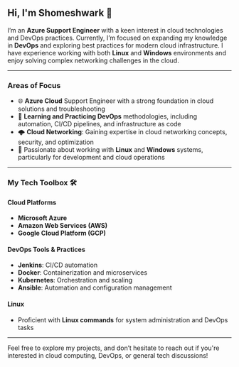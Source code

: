## Hi, I'm Shomeshwark 👋

I’m an **Azure Support Engineer** with a keen interest in cloud technologies and DevOps practices. Currently, I’m focused on expanding my knowledge in **DevOps** and exploring best practices for modern cloud infrastructure. I have experience working with both **Linux** and **Windows** environments and enjoy solving complex networking challenges in the cloud.

---

### Areas of Focus
- 🌐 **Azure Cloud** Support Engineer with a strong foundation in cloud solutions and troubleshooting
- 🚀 **Learning and Practicing DevOps** methodologies, including automation, CI/CD pipelines, and infrastructure as code
- 🌩 **Cloud Networking**: Gaining expertise in cloud networking concepts, security, and optimization
- 🐧 Passionate about working with **Linux** and **Windows** systems, particularly for development and cloud operations

---

### My Tech Toolbox 🛠️

#### **Cloud Platforms**  
- **Microsoft Azure**  
- **Amazon Web Services (AWS)**  
- **Google Cloud Platform (GCP)**  

#### **DevOps Tools & Practices**  
- **Jenkins**: CI/CD automation  
- **Docker**: Containerization and microservices  
- **Kubernetes**: Orchestration and scaling  
- **Ansible**: Automation and configuration management

#### **Linux**  
- Proficient with **Linux commands** for system administration and DevOps tasks

---

Feel free to explore my projects, and don’t hesitate to reach out if you're interested in cloud computing, DevOps, or general tech discussions!
